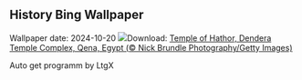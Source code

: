 ## History Bing Wallpaper
Wallpaper date: 2024-10-20
![](https://www.bing.com/th?id=OHR.DenderaTemple_EN-US2605709637_UHD.jpg&w=1000)Download: [Temple of Hathor, Dendera Temple Complex, Qena, Egypt (© Nick Brundle Photography/Getty Images)](https://www.bing.com/th?id=OHR.DenderaTemple_EN-US2605709637_UHD.jpg)

Auto get programm by LtgX
